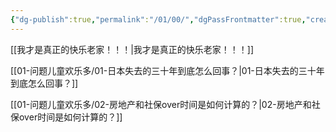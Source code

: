 ```yaml
---
{"dg-publish":true,"permalink":"/01/00/","dgPassFrontmatter":true,"created":"2024-11-30T16:35:56.957+08:00","updated":"2024-11-30T16:50:15.716+08:00"}
---
```



[[我才是真正的快乐老家！！！\|我才是真正的快乐老家！！！]]

[[01-问题儿童欢乐多/01-日本失去的三十年到底怎么回事？\|01-日本失去的三十年到底怎么回事？]]

[[01-问题儿童欢乐多/02-房地产和社保over时间是如何计算的？\|02-房地产和社保over时间是如何计算的？]]



